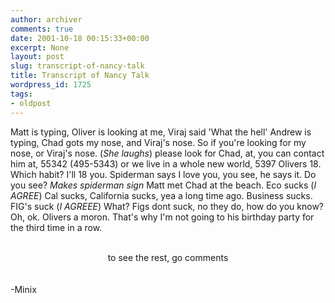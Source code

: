 ```yaml
---
author: archiver
comments: true
date: 2001-10-18 00:15:33+00:00
excerpt: None
layout: post
slug: transcript-of-nancy-talk
title: Transcript of Nancy Talk
wordpress_id: 1725
tags:
- oldpost
---
```


Matt is typing, Oliver is looking at me, Viraj said 'What the hell' Andrew is typing, Chad gots my nose, and Viraj's nose.  So if you're looking for my nose, or Viraj's nose. (*She laughs*) please look for Chad, at, you can contact him at, 55342 (495-5343) or we live in a whole new world, 5397 Olivers 18.  Which habit?  I'll 18 you.  Spiderman says I love you, you see, he says it.  Do you see?  *Makes spiderman sign*  Matt met Chad at the beach.  Eco sucks (*I AGREE*)  Cal sucks, California sucks, yea a long time ago.  Business sucks.  FIG's suck (*I AGREEE*) What?  Figs dont suck, no they do, how do you know?  Oh, ok.  Olivers a moron.  That's why I'm not going to his birthday party for the third time in a row.  <br /><br /><center> to see the rest, go comments </center><br /><br />-Minix